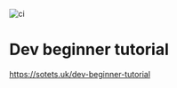 ![ci](https://github.com/sotetsuk/dev-beginner-tutorial/workflows/ci/badge.svg)

# Dev beginner tutorial

https://sotets.uk/dev-beginner-tutorial